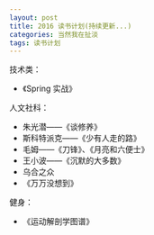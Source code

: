 ```yaml
---
layout: post
title: 2016 读书计划(持续更新...)
categories: 当然我在扯淡
tags: 读书计划
---
```


技术类：

* 《Spring 实战》

人文社科：

* 朱光潜——《谈修养》
* 斯科特派克——《少有人走的路》
* 毛姆——《刀锋》、《月亮和六便士》
* 王小波——《沉默的大多数》
* 乌合之众
* 《万万没想到》

健身：

* 《运动解剖学图谱》
